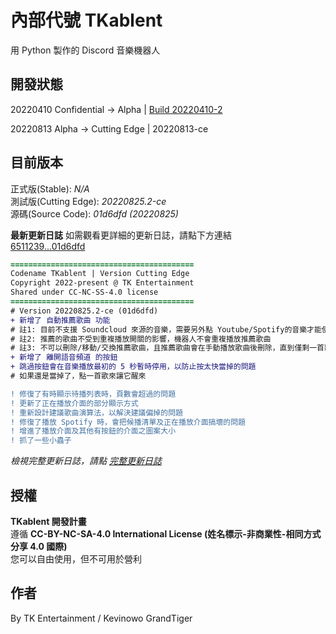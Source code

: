 # 內部代號 TKablent
用 Python 製作的 Discord 音樂機器人

## 開發狀態
20220410 Confidential -> Alpha | [Build 20220410-2](https://github.com/TK-Entertainment/tkablent/commit/9117b15dde26c1f8e9b4c7337f0493a61e09d4d8)

20220813 Alpha -> Cutting Edge | 20220813-ce

## 目前版本
正式版(Stable): *N/A*  
測試版(Cutting Edge): *20220825.2-ce*  
源碼(Source Code): *01d6dfd (20220825)*
  
**最新更新日誌**
如需觀看更詳細的更新日誌，請點下方連結  
[6511239...01d6dfd](https://github.com/TK-Entertainment/tkablent/compare/6511239...01d6dfd)

```diff
=========================================
Codename TKablent | Version Cutting Edge
Copyright 2022-present @ TK Entertainment
Shared under CC-NC-SS-4.0 license
=========================================
# Version 20220825.2-ce (01d6dfd)
+ 新增了 自動推薦歌曲 功能
# 註1: 目前不支援 Soundcloud 來源的音樂，需要另外點 Youtube/Spotify的音樂才能使用
# 註2: 推薦的歌曲不受到重複播放開關的影響，機器人不會重複播放推薦歌曲
# 註3: 不可以刪除/移動/交換推薦歌曲，且推薦歌曲會在手動播放歌曲後刪除，直到僅剩一首歌時會再自動推薦
+ 新增了 離開語音頻道 的按鈕
+ 跳過按鈕會在音樂播放最初的 5 秒暫時停用，以防止按太快當掉的問題
# 如果還是當掉了，點一首歌來讓它醒來

! 修復了有時顯示待播列表時，頁數會超過的問題
! 更新了正在播放介面的部分顯示方式
! 重新設計建議歌曲演算法，以解決建議偏掉的問題
! 修復了播放 Spotify 時，會把候播清單及正在播放介面搞壞的問題
! 增進了播放介面及其他有按鈕的介面之圖案大小
! 抓了一些小蟲子
```  
*檢視完整更新日誌，請點 [完整更新日誌](https://github.com/TK-Entertainment/tkablent/blob/main/CHANGELOG.md)*
## 授權
**TKablent 開發計畫**  
遵循 **CC-BY-NC-SA-4.0 International License (姓名標示-非商業性-相同方式分享 4.0 國際)**  
您可以自由使用，但不可用於營利
## 作者
By TK Entertainment / Kevinowo GrandTiger
